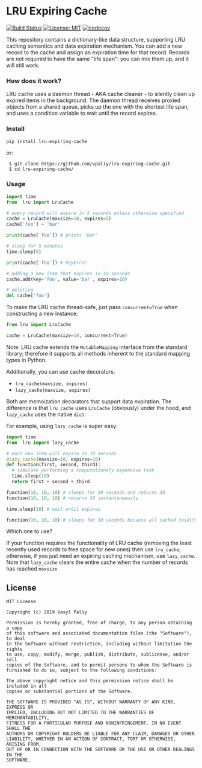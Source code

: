 # LRU Expiring Cache

[![Build Status](https://travis-ci.org/vpaliy/lru-expiring-cache.svg?branch=master)](https://travis-ci.org/vpaliy/lru-expiring-cache)
[![License: MIT](https://img.shields.io/badge/License-MIT-yellow.svg)](https://opensource.org/licenses/MIT)
[![codecov](https://codecov.io/gh/vpaliy/lru-expiring-cache/branch/master/graph/badge.svg)](https://codecov.io/gh/vpaliy/lru-expiring-cache)

This repository contains a dictionary-like data structure, supporting LRU caching semantics and data expiration mechanism. You can add a new record to the cache and assign an expiration time for that record. Records are not required to have the same "life span": you can mix them up, and it will still work.

### How does it work?
LRU cache uses a daemon thread - AKA cache cleaner - to silently clean up expired items in the background. The daemon thread receives proxied objects from a shared queue, picks up the one with the shortest life span, and uses a condition variable to wait until the record expires.

### Install

`pip install lru-expiring-cache`

or:

```
 $ git clone https://github.com/vpaliy/lru-expiring-cache.git
 $ cd lru-expiring-cache/
```


### Usage

```python
import time
from  lru import LruCache

# every record will expire in 5 seconds unless otherwise specified
cache = LruCache(maxsize=10, expires=5)
cache['foo'] = 'bar'

print(cache['foo']) # prints 'bar'

# sleep for 5 minutes
time.sleep(5)

print(cache['foo']) # KeyError

# adding a new item that expires in 10 seconds
cache.add(key='foo', value='bar', expires=10)

# deleting
del cache['foo']
 ```

To make the LRU cache thread-safe, just pass `concurrent=True` when constructing a new instance:

```python
from lru import LruCache

cache = LruCache(maxsize=10, concurrent=True)
```

Note: LRU cache extends the `MutableMapping` interface from the standard library; therefore it supports all methods inherent to the standard mapping types in Python.

Additionally, you can use cache decorators:

- `lru_cache(maxsize, expires)`
- `lazy_cache(maxsize, expires)`

Both are memoization decorators that support data expiration. The difference is that `lru_cache` uses `LruCache` (obviously) under the hood, and `lazy_cache` uses the native `dict`.

For example, using `lazy_cache` is super easy:

```python
import time
from  lru import lazy_cache

# each new item will expire in 10 seconds
@lazy_cache(maxsize=10, expires=10)
def function(first, second, third):
  # simulate performing a computationaly expensive task
  time.sleep(10)
  return first + second + third

function(10, 10, 10) # sleeps for 10 seconds and returns 30
function(10, 10, 10) # returns 30 instantaneously

time.sleep(10) # wait until expires

function(10, 10, 10) # sleeps for 10 seconds because all cached results have expired

```

Which one to use?

If your function requires the functionality of LRU cache (removing the least recently used records to free space for new ones) then use `lru_cache`; otherwise, if you just need an expiring caching mechaniism, use `lazy_cache`. Note that `lazy_cache` clears the entire cache when the number of records has reached `maxsize`.


## License
```
MIT License

Copyright (c) 2019 Vasyl Paliy

Permission is hereby granted, free of charge, to any person obtaining a copy
of this software and associated documentation files (the "Software"), to deal
in the Software without restriction, including without limitation the rights
to use, copy, modify, merge, publish, distribute, sublicense, and/or sell
copies of the Software, and to permit persons to whom the Software is
furnished to do so, subject to the following conditions:

The above copyright notice and this permission notice shall be included in all
copies or substantial portions of the Software.

THE SOFTWARE IS PROVIDED "AS IS", WITHOUT WARRANTY OF ANY KIND, EXPRESS OR
IMPLIED, INCLUDING BUT NOT LIMITED TO THE WARRANTIES OF MERCHANTABILITY,
FITNESS FOR A PARTICULAR PURPOSE AND NONINFRINGEMENT. IN NO EVENT SHALL THE
AUTHORS OR COPYRIGHT HOLDERS BE LIABLE FOR ANY CLAIM, DAMAGES OR OTHER
LIABILITY, WHETHER IN AN ACTION OF CONTRACT, TORT OR OTHERWISE, ARISING FROM,
OUT OF OR IN CONNECTION WITH THE SOFTWARE OR THE USE OR OTHER DEALINGS IN THE
SOFTWARE.
```
